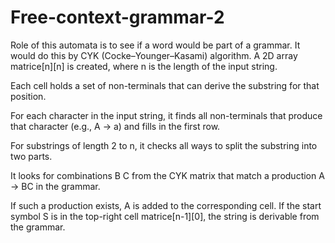 # Free-context-grammar-2
Role of this automata is to see if a word would be part of a grammar.
It would do this by CYK (Cocke–Younger–Kasami) algorithm.
A 2D array matrice[n][n] is created, 
where n is the length of the input string.

Each cell holds a set of non-terminals that can derive 
the substring for that position.

For each character in the input string, it finds all non-terminals 
that produce that character (e.g., A → a) and fills in the first row.

For substrings of length 2 to n, it checks all ways 
to split the substring into two parts.

It looks for combinations B C from the CYK matrix 
that match a production A → BC in the grammar.

If such a production exists, A is added to the corresponding cell.
If the start symbol S is in the top-right cell matrice[n-1][0], 
the string is derivable from the grammar.
